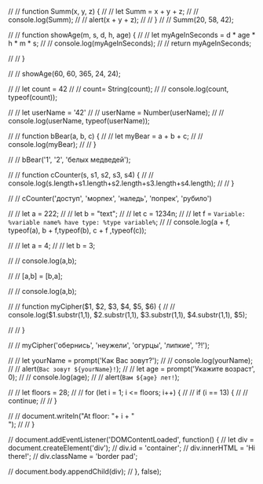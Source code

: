 

// //  function Summ(x, y, z) {
// //     let Summ = x + y + z;
// //     console.log(Summ);
// //     alert(x + y + z);
// //  }
// //  Summ(20, 58, 42);





// // function showAge(m, s, d, h, age) {
// //     let myAgeInSeconds = d * age * h * m * s; 
// //     console.log(myAgeInSeconds);
// //     return myAgeInSeconds;

    
// // }

// // showAge(60, 60, 365, 24, 24);






// // let count = 42
// // count= String(count);
// // console.log(count, typeof(count));

// // let userName = '42'
// // userName = Number(userName);
// // console.log(userName, typeof(userName));




// // function bBear(a, b, c) {
// //     let myBear = a + b + c;
// //     console.log(myBear);
// // }

// // bBear('1', '2', 'белых медведей');





// // function cCounter(s, s1, s2, s3, s4) {
// // console.log(s.length+s1.length+s2.length+s3.length+s4.length);
// // }

// // cCounter('доступ', 'морпех', 'наледь', 'попрек', 'рубило')



// // let a = 222;
// // let b = "text";
// // let c = 1234n;
// // let f = `Variable: %variable name% have type: %type variable%`;
// // console.log(a + f, typeof(a), b + f,typeof(b), c + f ,typeof(c));






// // let a = 4;
// // let b = 3;

// // console.log(a,b);

// // [a,b] = [b,a];

// // console.log(a,b);



// // function myCipher($1, $2, $3, $4, $5, $6) {
// // console.log($1.substr(1,1), $2.substr(1,1), $3.substr(1,1), $4.substr(1,1), $5);


// // }

// // myCipher('обернись', 'неужели', 'огурцы', 'липкие', '?!');



// // let yourName = prompt('Как Вас зовут?');
// // console.log(yourName);
// // alert(`Ваc зовут ${yourName}!`);
// // let age = prompt('Укажите возраст', 0);
// // console.log(age);
// // alert(`Вам ${age} лет!`);












// // let floors = 28;
// // for (let i = 1; i <= floors; i++) {
// //     if (i == 13) {
// //         continue;
// //     }

// // document.writeln("At floor: "+ i + "<br>");
// // }

// document.addEventListener('DOMContentLoaded', function() {
//     let div = document.createElement('div');
//     div.id = 'container';
//     div.innerHTML = 'Hi there!';
//     div.className = 'border pad';
 
//     document.body.appendChild(div);
// }, false);


